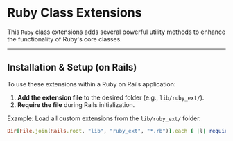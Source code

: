 # Ruby Class Extensions

This `Ruby` class extensions adds several powerful utility methods to enhance the functionality of Ruby's core classes.

---

## Installation & Setup (on Rails)
To use these extensions within a Ruby on Rails application:

1. **Add the extension file** to the desired folder (e.g., `lib/ruby_ext/`).
2. **Require the file** during Rails initialization. 

Example: Load all custom extensions from the `lib/ruby_ext/` folder.

```ruby
Dir[File.join(Rails.root, "lib", "ruby_ext", "*.rb")].each { |l| require l }
